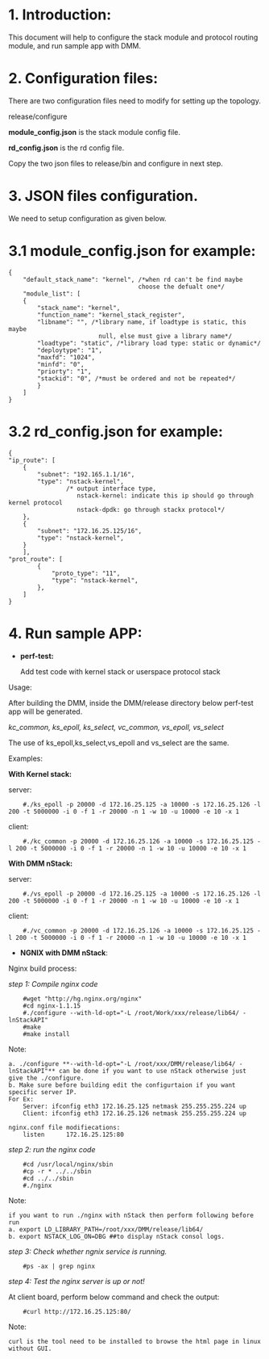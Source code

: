 # 1.  Introduction:

This document will help to configure the stack module and protocol routing module,
and run sample app with DMM.

# 2.  Configuration files:

There are two configuration files need to modify for setting up the
topology.

release/configure

**module_config.json** is the stack module config file.

**rd_config.json** is the rd config file.

Copy the two json files to release/bin and configure in next step.

<!-- -->

# 3.  JSON files configuration.

We need to setup configuration as given below.

# 3.1  module_config.json for example:

```
{
    "default_stack_name": "kernel", /*when rd can't be find maybe
                                    choose the defualt one*/
    "module_list": [
    {
        "stack_name": "kernel",
        "function_name": "kernel_stack_register",
        "libname": "", /*library name, if loadtype is static, this maybe
                         null, else must give a library name*/
        "loadtype": "static", /*library load type: static or dynamic*/
        "deploytype": "1",
        "maxfd": "1024",
        "minfd": "0",
        "priorty": "1",
        "stackid": "0", /*must be ordered and not be repeated*/
        }
    ]
}
```

# 3.2  rd_config.json for example:

```
{
"ip_route": [
    {
        "subnet": "192.165.1.1/16",
        "type": "nstack-kernel",
                /* output interface type,
                   nstack-kernel: indicate this ip should go through kernel protocol
                   nstack-dpdk: go through stackx protocol*/
    },
    {
        "subnet": "172.16.25.125/16",
        "type": "nstack-kernel",
    }
    ],
"prot_route": [
        {
            "proto_type": "11",
            "type": "nstack-kernel",
        },
    ]
}
```
# 4.  Run sample APP:

-  **perf-test:**

    Add test code with kernel stack or userspace protocol stack


Usage:

After building the DMM, inside the DMM/release directory below perf-test app will be generated.

*kc_common, ks_epoll, ks_select, vc_common, vs_epoll, vs_select*

The use of ks_epoll,ks_select,vs_epoll and vs_select are the same.

Examples:

**With Kernel stack:**

server:
```
    #./ks_epoll -p 20000 -d 172.16.25.125 -a 10000 -s 172.16.25.126 -l 200 -t 5000000 -i 0 -f 1 -r 20000 -n 1 -w 10 -u 10000 -e 10 -x 1
```
client:
```
    #./kc_common -p 20000 -d 172.16.25.126 -a 10000 -s 172.16.25.125 -l 200 -t 5000000 -i 0 -f 1 -r 20000 -n 1 -w 10 -u 10000 -e 10 -x 1
```

**With DMM nStack:**

server:
```
    #./vs_epoll -p 20000 -d 172.16.25.125 -a 10000 -s 172.16.25.126 -l 200 -t 5000000 -i 0 -f 1 -r 20000 -n 1 -w 10 -u 10000 -e 10 -x 1
```
client:
```
    #./vc_common -p 20000 -d 172.16.25.126 -a 10000 -s 172.16.25.125 -l 200 -t 5000000 -i 0 -f 1 -r 20000 -n 1 -w 10 -u 10000 -e 10 -x 1
```

- **NGNIX with DMM nStack**:

Nginx build process:

*step 1: Compile nginx code*

```
    #wget "http://hg.nginx.org/nginx"
    #cd nginx-1.1.15
    #./configure --with-ld-opt="-L /root/Work/xxx/release/lib64/ -lnStackAPI"
    #make
    #make install
```
Note:

    a. ./configure **--with-ld-opt="-L /root/xxx/DMM/release/lib64/ -lnStackAPI"** can be done if you want to use nStack otherwise just give the ./configure.
    b. Make sure before building edit the configurtaion if you want specific server IP.
    For Ex:
        Server: ifconfig eth3 172.16.25.125 netmask 255.255.255.224 up
        Client: ifconfig eth3 172.16.25.126 netmask 255.255.255.224 up

    nginx.conf file modifiecations:
        listen      172.16.25.125:80

*step 2: run the nginx code*

```
    #cd /usr/local/nginx/sbin
    #cp -r * ../../sbin
    #cd ../../sbin
    #./nginx
```
Note:

    if you want to run ./nginx with nStack then perform following before run
    a. export LD_LIBRARY_PATH=/root/xxx/DMM/release/lib64/
    b. export NSTACK_LOG_ON=DBG ##to display nStack consol logs.

*step 3: Check whether ngnix service is running.*

```
    #ps -ax | grep nginx
```
*step 4: Test the nginx server is up or not!*

At client board, perform below command and check the output:
```
    #curl http://172.16.25.125:80/
```
Note:

    curl is the tool need to be installed to browse the html page in linux without GUI.
